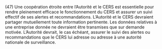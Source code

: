 (47) Une coopération étroite entre l’Autorité et le CERS est essentielle pour rendre pleinement efficace le fonctionnement du CERS et assurer un suivi effectif de ses alertes et recommandations. L’Autorité et le CERS devraient partager mutuellement toute information pertinente. Les données relatives à une entreprise donnée ne devraient être transmises que sur demande motivée. L’Autorité devrait, le cas échéant, assurer le suivi des alertes ou recommandations que le CERS lui adresse ou adresse à une autorité nationale de surveillance.